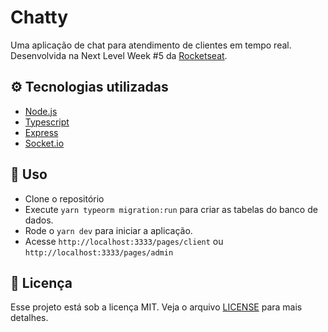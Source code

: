 # Chatty

Uma aplicação de chat para atendimento de clientes em tempo real. Desenvolvida na Next Level Week #5 da [Rocketseat](https://rocketseat.com.br/).

## ⚙️ Tecnologias utilizadas

- [Node.js](https://nodejs.org/en/)
- [Typescript](https://www.typescriptlang.org/)
- [Express](https://expressjs.com/pt-br/)
- [Socket.io](https://socket.io/)

## 🚀 Uso

- Clone o repositório
- Execute `yarn typeorm migration:run` para criar as tabelas do banco de dados.
- Rode o `yarn dev` para iniciar a aplicação.
- Acesse `http://localhost:3333/pages/client` ou `http://localhost:3333/pages/admin`

## 📄 Licença

Esse projeto está sob a licença MIT. Veja o arquivo [LICENSE](LICENSE.md) para mais detalhes.

